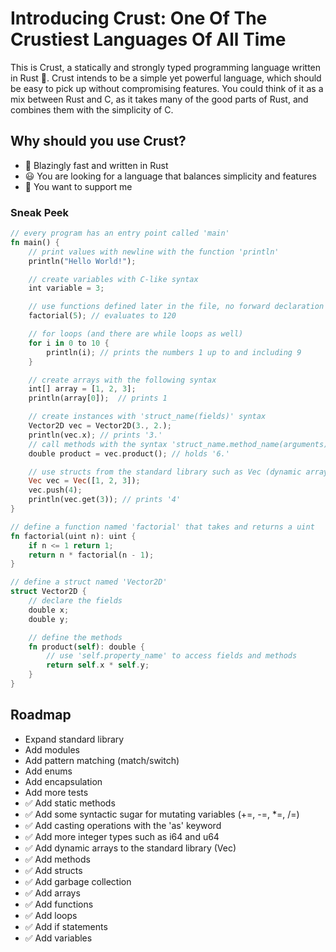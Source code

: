 <H1> Introducing Crust: One Of The Crustiest Languages Of All Time </H1>
This is Crust, a statically and strongly typed programming language written in Rust 🦀. Crust intends to be a simple yet powerful language, which should be easy to pick up without compromising features. You could think of it as a mix between Rust and C, as it takes many of the good parts of Rust, and combines them with the simplicity of C.

<H2>Why should you use Crust?</H2>

- 🚀 Blazingly fast and written in Rust
- 😃 You are looking for a language that balances simplicity and features
- 🥰 You want to support me

<H3>Sneak Peek</H3>

```rs
// every program has an entry point called 'main'
fn main() {
    // print values with newline with the function 'println'
    println("Hello World!");

    // create variables with C-like syntax
    int variable = 3;

    // use functions defined later in the file, no forward declaration necessary
    factorial(5); // evaluates to 120

    // for loops (and there are while loops as well)
    for i in 0 to 10 {
        println(i); // prints the numbers 1 up to and including 9
    }

    // create arrays with the following syntax
    int[] array = [1, 2, 3];
    println(array[0]);  // prints 1

    // create instances with 'struct_name(fields)' syntax
    Vector2D vec = Vector2D(3., 2.);
    println(vec.x); // prints '3.'
    // call methods with the syntax 'struct_name.method_name(arguments)'
    double product = vec.product(); // holds '6.'

    // use structs from the standard library such as Vec (dynamic array)
    Vec vec = Vec([1, 2, 3]);
    vec.push(4);
    println(vec.get(3)); // prints '4'
}

// define a function named 'factorial' that takes and returns a uint
fn factorial(uint n): uint {
    if n <= 1 return 1;
    return n * factorial(n - 1);
}

// define a struct named 'Vector2D'
struct Vector2D {
    // declare the fields
    double x;
    double y;

    // define the methods
    fn product(self): double {
        // use 'self.property_name' to access fields and methods
        return self.x * self.y;
    }
}
```

<H2>Roadmap</H2>

- Expand standard library
- Add modules
- Add pattern matching (match/switch)
- Add enums
- Add encapsulation
- Add more tests
- ✅ Add static methods
- ✅ Add some syntactic sugar for mutating variables (+=, -=, *=, /=)
- ✅ Add casting operations with the 'as' keyword
- ✅ Add more integer types such as i64 and u64
- ✅ Add dynamic arrays to the standard library (Vec)
- ✅ Add methods
- ✅ Add structs
- ✅ Add garbage collection
- ✅ Add arrays
- ✅ Add functions
- ✅ Add loops
- ✅ Add if statements
- ✅ Add variables
